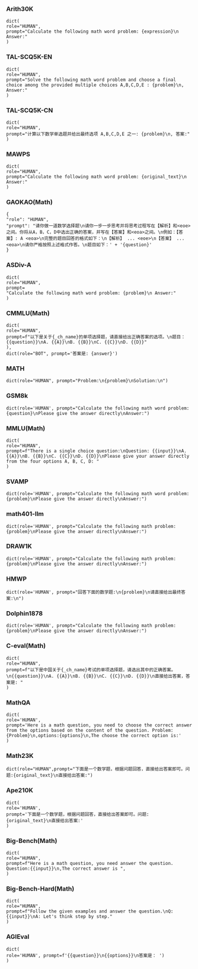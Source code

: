 ### Arith30K
   
    dict(  
    role="HUMAN",  
    prompt="Calculate the following math word problem: {expression}\n Answer:"  
    )


### TAL-SCQ5K-EN

    dict(  
    role="HUMAN",  
    prompt="Solve the following math word problem and choose a final choice among the provided multiple choices A,B,C,D,E : {problem}\n, Answer:"  
    )


### TAL-SCQ5K-CN

    dict(  
    role="HUMAN",  
    prompt="计算以下数学单选题并给出最终选项 A,B,C,D,E 之一: {problem}\n, 答案:"  
    )


### MAWPS

    dict(  
    role="HUMAN",  
    prompt="Calculate the following math word problem: {original_text}\n Answer:"  
    )


### GAOKAO(Math)

    {  
    "role": "HUMAN",  
    "prompt": "请你做一道数学选择题\n请你一步一步思考并将思考过程写在【解析】和<eoe>之间。你将从A，B，C，D中选出正确的答案，并写在【答案】和<eoa>之间。\n例如：【答案】: A <eoa>\n完整的题目回答的格式如下：\n【解析】 ... <eoe>\n【答案】 ... <eoa>\n请你严格按照上述格式作答。\n题目如下：' + '{question}'  
    }

    
###  ASDiv-A

    dict(  
    role="HUMAN",  
    prompt=  
    "Calculate the following math word problem: {problem}\n Answer:"  
    )

### CMMLU(Math)

    dict(  
    role="HUMAN",  
    prompt=f"以下是关于{_ch_name}的单项选择题，请直接给出正确答案的选项。\n题目：{{question}}\nA. {{A}}\nB. {{B}}\nC. {{C}}\nD. {{D}}"  
    ),  
    dict(role="BOT", prompt='答案是: {answer}')    


###  MATH

    dict(role="HUMAN", prompt="Problem:\n{problem}\nSolution:\n")

    
### GSM8k
    
    dict(role='HUMAN', prompt="Calculate the following math word problem: {question}\nPlease give the answer directly\nAnswer:")

### MMLU(Math)
    dict(  
    role="HUMAN",  
    prompt=f"There is a single choice question:\nQuestion: {{input}}\nA. {{A}}\nB. {{B}}\nC. {{C}}\nD. {{D}}\nPlease give your answer directly from the four options A, B, C, D: "  
    )
    
### SVAMP
    dict(role='HUMAN', prompt="Calculate the following math word problem: {problem}\nPlease give the answer directly\nAnswer:")

### math401-llm
    dict(role='HUMAN', prompt="Calculate the following math problem: {problem}\nPlease give the answer directly\nAnswer:")
    
### DRAW1K
    dict(role='HUMAN', prompt="Calculate the following math problem: {problem}\nPlease give the answer directly\nAnswer:")
    
### HMWP
    dict(role='HUMAN', prompt="回答下面的数学题:\n{problem}\n请直接给出最终答案:\n")
    
### Dolphin1878
    dict(role='HUMAN', prompt="Calculate the following math problem: {problem}\nPlease give the answer directly\nAnswer:")
    
### C-eval(Math)
    dict(  
    role="HUMAN",  
    prompt=f"以下是中国关于{_ch_name}考试的单项选择题，请选出其中的正确答案。\n{{question}}\nA. {{A}}\nB. {{B}}\nC. {{C}}\nD. {{D}}\n直接给出答案，答案是: "  
    )

### MathQA
    dict(  
    role='HUMAN',  
    prompt='Here is a math question, you need to choose the correct answer from the options based on the content of the question. Problem:{Problem}\n,options:{options}\n,The choose the correct option is:'  
    )
    
### Math23K
    dict(role="HUMAN",prompt="下面是一个数学题，根据问题回答，直接给出答案即可。问题:{original_text}\n直接给出答案:")
    
### Ape210K
    dict(  
    role='HUMAN',  
    prompt='下面是一个数学题，根据问题回答，直接给出答案即可。问题:{original_text}\n直接给出答案:'  
    )
    
### Big-Bench(Math)
    dict(  
    role="HUMAN",  
    prompt=f"Here is a math question, you need answer the question. Question:{{input}}\n,The correct answer is ",  
    )
    
### Big-Bench-Hard(Math)
    dict(  
    role="HUMAN",  
    prompt=f"Follow the given examples and answer the question.\nQ: {{input}}\nA: Let's think step by step."  
    )
    
### AGIEval
    dict(  
    role='HUMAN', prompt=f'{{question}}\n{{options}}\n答案是： ')  
    )

